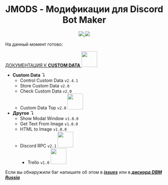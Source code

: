 <div align="center">
  <h1>JMODS - Модификации для Discord Bot Maker</h1>
  <a href="https://github.com/ContentJeka/JMODS/releases">
    <img src="https://img.shields.io/github/v/release/ContentJeka/JMODS?style=for-the-badge">
  </a>
  <a>
    <img src="https://img.shields.io/github/stars/ContentJeka/JMODS?color=yellow&style=for-the-badge">
  </a>

</div>

На данный момент готово:

[ДОКУМЕНТАЦИЯ К **CUSTOM DATA**   <img style="width:50px" src="https://images-ext-2.discordapp.net/external/CwtYIbsIGmZhIFpbmMHc97ybSayyBvCTw_8H2xUez0A/https/i.imgur.com/7kAFYlp.png">](https://github.com/ContentJeka/JMODS/wiki)

- **Custom Data** ↴
  - Control Custom Data `v2.4.1`
  - Store Custom Data `v2.0`
  - Check Custom Data `v2.0`
  - Custom Data Top `v2.0` <img style="width:50px" src="https://images-ext-2.discordapp.net/external/CwtYIbsIGmZhIFpbmMHc97ybSayyBvCTw_8H2xUez0A/https/i.imgur.com/7kAFYlp.png">
- **Другое** ↴
  - Show Modal Window `v1.0.0`
  - Get Text From Image `v1.0.0`
  - HTML to Image `v1.0.0`
  - Discord RPC `v2.1` <img style="width:50px" src="https://images-ext-2.discordapp.net/external/CwtYIbsIGmZhIFpbmMHc97ybSayyBvCTw_8H2xUez0A/https/i.imgur.com/7kAFYlp.png">
    - Trello `v1.0` <img style="width:50px" src="https://images-ext-2.discordapp.net/external/CwtYIbsIGmZhIFpbmMHc97ybSayyBvCTw_8H2xUez0A/https/i.imgur.com/7kAFYlp.png">

Если вы обнаружили баг напишите об этом в **_[issues](https://github.com/ContentJeka/JMODS/issues)_** или в **_[дискорд DBM Russia](https://discord.gg/XZeWBqapE6)_**
